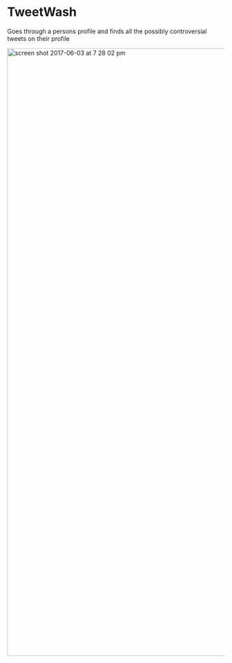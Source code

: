 # TweetWash
Goes through a persons profile and finds all the possibly controversial tweets on their profile

<img width="1403" alt="screen shot 2017-06-03 at 7 28 02 pm" src="https://cloud.githubusercontent.com/assets/19231111/26757690/cd4aaa92-4892-11e7-9174-b32e0428a3ea.png">
